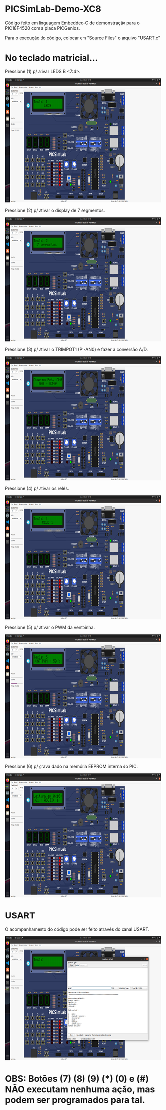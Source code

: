 # PICSimLab-Demo-XC8

Código feito em linguagem Embedded-C de demonstração para o PIC18F4520 com a placa PICGenios.

Para o execução do código, colocar em "Source Files" o arquivo "USART.c"

# No teclado matricial...

Pressione (1) p/ ativar LEDS B <7:4>.

<img src="botao-1.png" width="700" height="400">

Pressione (2) p/ ativar o display de 7 segmentos.

<img src="botao-2.png" width="700" height="400">

Pressione (3) p/ ativar o TRIMPOT1 (P1-AN0) e fazer a conversão A/D.

<img src="botao-3.png" width="700" height="400">

Pressione (4) p/ ativar os relês.

<img src="botao-4.png" width="700" height="400">

Pressione (5) p/ ativar o PWM da ventoinha.

<img src="botao-5.png" width="700" height="400">

Pressione (6) p/ grava dado na memória EEPROM interna do PIC.

<img src="botao-6.png" width="700" height="400">

# USART

O acompanhamento do código pode ser feito através do canal USART.

<img src="usart.png" width="700" height="400">

# OBS: Botões (7) (8) (9) (*) (0) e (#) NÃO executam nenhuma ação, mas podem ser programados para tal.
